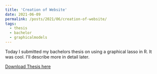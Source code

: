 ```yaml
---
title: 'Creation of Website'
date: 2021-06-09
permalink: /posts/2021/06/creation-of-website/
tags:
  - thesis
  - bachelor
  - graphicalmodels
---
```


Today I submitted my bachelors thesis on using a graphical lasso in R. It was cool. I'll describe more in detail later.

[Download Thesis here](http://artemshiryaev.github.io/files/BacherlorThesis.pdf)